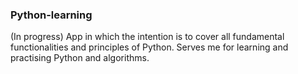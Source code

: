 ### Python-learning
(In progress) App in which the intention is to cover all fundamental functionalities and principles of Python. Serves me for learning and practising Python and algorithms. 
